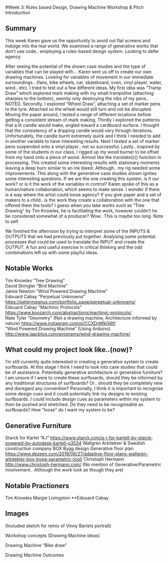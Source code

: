 #Week 3: Rules based Design, Drawing Machine Workshop & Pitch Introduction

## Summary <br />
This week Karen gave us the opportunity to avoid out flat screens and indulge into the real world. We examined a range of generative works that don’t use code.. employing a rules-based design system. Looking to defer agency. <br />

After seeing the potential of the shown case studies and the type of variables that can be played with… Karen sent us off to create our own drawing machines. Looking for variables of movement in our immediate surroundings.. (fans, bike wheels, car, skateboard, oven, vinyl player, water, wind.. etc). I tried to test out a few different ideas. My first idea was “Tramp Draw” which explored mark making with my small trampoline (attaching sharpies to the bottom), seemly only destroying the nibs of my pens.. NOTED. Secondly, I explored “Wheel Draw”, attaching a set of marker pens to the tyre. Attached so the wheel would still turn and not be disrupted. Moving the paper around, I tested a range of different locations before getting a consistent stream of mark making. Thirdly I explored the patterns that a lit candle would make, angled toward a cardboard surface. I thought that the consistency of a dripping candle would vary through iterations. Unfortunately, the candle burnt extremely quick and I think I needed to add in another variable to have interesting results. Next I tested a set of marker pens suspended onto a vinyl player.. not so successful. Lastly.. inspired by some of the students in our class, I rigged up my wood burner to be offset from my hand onto a piece of wood. Almost like the translate(){} function in processing. This created some interesting results with stationary moments leaving a deep burn similar to an ink bleed. Although.. my rig needed some improvements. This along with the generative case studies shown ignites some interesting questions. If we are the one creating this system, is it our work? or is it the work of the variables in control? Karen spoke of this as a human/nature collaboration, which seems to make sense. I wonder if there is a way where the artist could loose agency? If you give paper and a set of makers to a child.. is the work they create a collaboration with the one that offered them the tools? I guess when you take works such as “Tree Drawing” by Tim Knowles, he is facilitating the work, however couldn’t he be considered somewhat of a producer? Wow.. This is maybe too long. Note to self.  <br /> 

We finished the afternoon by trying to interpret some of the INPUTS & OUTPUTS that we had previously put together. Analysing some potential processes that could be used to translate the INPUT and create the OUTPUT. A fun and useful exercise in critical thinking and the odd combinations left us with some playful ideas.  



## Notable Works <br />
Tim Knowles “Tree Drawing” <br />
David Shingler “Bird Machine” <br />
Jamie Newton “Wind Powered Drawing Machine” <br />
Edouard Cabay “Perpetual Unknowns” https://petermagnus.com/portfolio_page/perpetual-unknowns/ <br />
Edouard Cabay “Machinic Protocols” https://www.koozarch.com/abstractions/machinic-protocols/ <br />
Nate Tyler “Geometry” (Not a drawing machine, Architecture informed by nature) https://www.instagram.com/p/CCXDnWkj56f/ <br />
“Wind Powered Drawing Machine” (Using Arduino) http://www.iaacblog.com/programs/wind-drawing-machine/ <br />



## What could my project look like..(now)? <br />
I’m still currently quite interested in creating a generative system to create surfboards. At this stage I think I need to look into case studies that could be of assistance. Potentially generative architecture or generative furniture? I am unsure if I were to create these surfboards, should they be informed by any traditional structures of surfboards? Or.. should they be completely new and disregard any convention? Personally, I think it is important to recognise some design cues and it could potentially link my designs to existing surfboards. I could include design cues as parameters within my system to then be pushed and stretched. Do they need to be recognisable as surfboards? How “loose” do I want my system to be?


## Generative Furniture <br />
Starck for Kartel “A.I” https://www.starck.com/a-i-for-kartell-by-starck-powered-by-autodesk-kartell-p3534
Wallgren Arkitekter & Swedish construction company BOX Bygg design Generative floor plan https://www.dezeen.com/2019/06/27/adaptive-floor-plans-wallgren-arkitekter-box-bygg-parametric-tool/
Christoph Hermann http://www.christoph-hermann.com/ (No mention of Generative/Parametric involvement.. Although the work look as though they are)


## Notable Practioners <br />
Tim Knowles
Margie Livingston
**Edouard Cabay


## Images <br />
(Included sketch for remix of Vinny Bartels portrait)

Workshop concepts (Drawing Machine ideas)

Drawing Machine “Bike draw” 

Drawing Machine Outcomes

